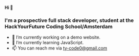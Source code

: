 

#### Hi 👋
### I'm a prospective full stack developer, student at the HackYourFuture Coding School/Amsterdam


- 🔭 I’m currently working on a demo website.
- 🌱 I’m currently learning JavaScript.
- 📫 You can reach me via ty-code0@gmail.com





<!--
- 👯 I’m looking to collaborate on ...
- 🤔 I’m looking for help with ...
- 💬 Ask me about ...
- 📫 How to reach me: ...
- 😄 Pronouns: ...
- ⚡ Fun fact: ...
!-->
